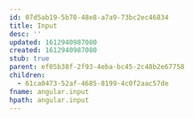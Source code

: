 ```yaml
---
id: 07d5ab19-5b70-48e8-a7a9-73bc2ec46834
title: Input
desc: ''
updated: 1612940987080
created: 1612940987080
stub: true
parent: ef05b38f-2f93-4eba-bc45-2c48b2e67758
children:
  - 61ca0473-52af-4685-8199-4c0f2aac57de
fname: angular.input
hpath: angular.input
---
```



